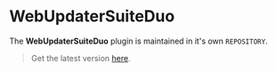# WebUpdaterSuiteDuo

The **WebUpdaterSuiteDuo** plugin is maintained in it's own `REPOSITORY`.

> Get the latest version [here](http://krambriw.net/Release).